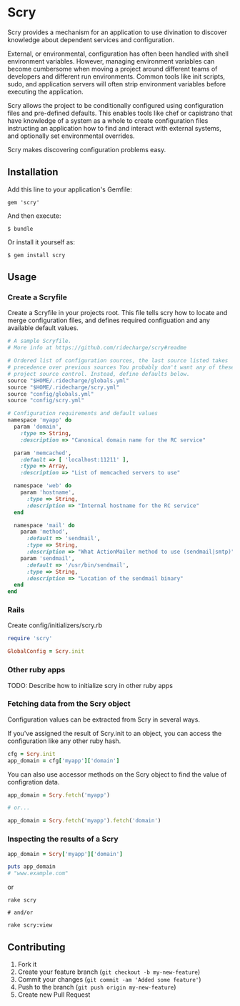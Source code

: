 # Scry

Scry provides a mechanism for an application to use divination to discover knowledge about dependent services and configuration.

External, or environmental, configuration has often been handled with shell environment variables. However, managing environment variables can become cumbersome when moving a project around different teams of developers and different run environments. Common tools like init scripts, sudo, and application servers will often strip environment variables before executing the application.

Scry allows the project to be conditionally configured using configuration files and pre-defined defaults. This enables tools like chef or capistrano that have knowledge of a system as a whole to create configuration files instructing an application how to find and interact with external systems, and optionally set environmental overrides.

Scry makes discovering configuration problems easy.

## Installation

Add this line to your application's Gemfile:

    gem 'scry'

And then execute:

    $ bundle

Or install it yourself as:

    $ gem install scry

## Usage

### Create a Scryfile

Create a Scryfile in your projects root. This file tells scry how to locate and merge configuration files, and defines required configuation and any available default values.

```ruby
# A sample Scryfile.
# More info at https://github.com/ridecharge/scry#readme

# Ordered list of configuration sources, the last source listed takes
# precedence over previous sources You probably don't want any of these in your
# project source control. Instead, define defaults below.
source "$HOME/.ridecharge/globals.yml"
source "$HOME/.ridecharge/scry.yml"
source "config/globals.yml"
source "config/scry.yml"

# Configuration requirements and default values
namespace 'myapp' do
  param 'domain',
    :type => String,
    :description => "Canonical domain name for the RC service"

  param 'memcached',
    :default => [ 'localhost:11211' ],
    :type => Array,
    :description => "List of memcached servers to use"

  namespace 'web' do
    param 'hostname',
      :type => String,
      :description => "Internal hostname for the RC service"
  end

  namespace 'mail' do
    param 'method',
      :default => 'sendmail',
      :type => String,
      :description => "What ActionMailer method to use (sendmail|smtp)"
    param 'sendmail',
      :default => '/usr/bin/sendmail',
      :type => String,
      :description => "Location of the sendmail binary"
  end
end
```

### Rails

Create config/initializers/scry.rb

```ruby
require 'scry'

GlobalConfig = Scry.init
```

### Other ruby apps

TODO: Describe how to initialize scry in other ruby apps

### Fetching data from the Scry object

Configuration values can be extracted from Scry in several ways.

If you've assigned the result of Scry.init to an object, you can access the configuration like any other ruby hash.

```ruby
cfg = Scry.init
app_domain = cfg['myapp']['domain']
```

You can also use accessor methods on the Scry object to find the value of configration data.

```ruby
app_domain = Scry.fetch('myapp')

# or...

app_domain = Scry.fetch('myapp').fetch('domain')
```

### Inspecting the results of a Scry

```ruby
app_domain = Scry['myapp']['domain']

puts app_domain
# "www.example.com"
```

or

```
rake scry

# and/or

rake scry:view
```

## Contributing

1. Fork it
2. Create your feature branch (`git checkout -b my-new-feature`)
3. Commit your changes (`git commit -am 'Added some feature'`)
4. Push to the branch (`git push origin my-new-feature`)
5. Create new Pull Request
